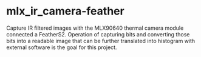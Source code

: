 # mlx_ir_camera-feather
Capture IR filtered images with the MLX90640 thermal camera module connected a FeatherS2. Operation of capturing bits and converting those bits into a readable image that can be further translated into histogram with external software is the goal for this project.
